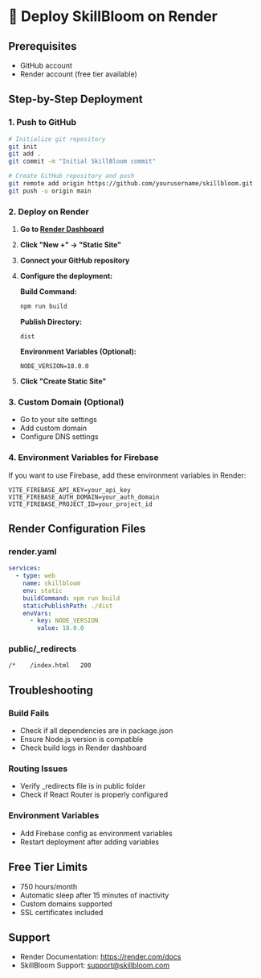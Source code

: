 # 🚀 Deploy SkillBloom on Render

## Prerequisites
- GitHub account
- Render account (free tier available)

## Step-by-Step Deployment

### 1. Push to GitHub
```bash
# Initialize git repository
git init
git add .
git commit -m "Initial SkillBloom commit"

# Create GitHub repository and push
git remote add origin https://github.com/yourusername/skillbloom.git
git push -u origin main
```

### 2. Deploy on Render

1. **Go to [Render Dashboard](https://dashboard.render.com/)**
2. **Click "New +" → "Static Site"**
3. **Connect your GitHub repository**
4. **Configure the deployment:**

   **Build Command:**
   ```bash
   npm run build
   ```

   **Publish Directory:**
   ```
   dist
   ```

   **Environment Variables (Optional):**
   ```
   NODE_VERSION=18.0.0
   ```

5. **Click "Create Static Site"**

### 3. Custom Domain (Optional)
- Go to your site settings
- Add custom domain
- Configure DNS settings

### 4. Environment Variables for Firebase
If you want to use Firebase, add these environment variables in Render:
```
VITE_FIREBASE_API_KEY=your_api_key
VITE_FIREBASE_AUTH_DOMAIN=your_auth_domain
VITE_FIREBASE_PROJECT_ID=your_project_id
```

## Render Configuration Files

### render.yaml
```yaml
services:
  - type: web
    name: skillbloom
    env: static
    buildCommand: npm run build
    staticPublishPath: ./dist
    envVars:
      - key: NODE_VERSION
        value: 18.0.0
```

### public/_redirects
```
/*    /index.html   200
```

## Troubleshooting

### Build Fails
- Check if all dependencies are in package.json
- Ensure Node.js version is compatible
- Check build logs in Render dashboard

### Routing Issues
- Verify _redirects file is in public folder
- Check if React Router is properly configured

### Environment Variables
- Add Firebase config as environment variables
- Restart deployment after adding variables

## Free Tier Limits
- 750 hours/month
- Automatic sleep after 15 minutes of inactivity
- Custom domains supported
- SSL certificates included

## Support
- Render Documentation: https://render.com/docs
- SkillBloom Support: support@skillbloom.com 